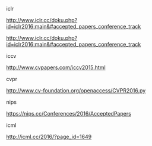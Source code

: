 iclr 

http://www.iclr.cc/doku.php?id=iclr2016:main&#accepted_papers_conference_track

http://www.iclr.cc/doku.php?id=iclr2016:main&#accepted_papers_conference_track


iccv

http://www.cvpapers.com/iccv2015.html

cvpr

http://www.cv-foundation.org/openaccess/CVPR2016.py

nips

https://nips.cc/Conferences/2016/AcceptedPapers

icml

http://icml.cc/2016/?page_id=1649



